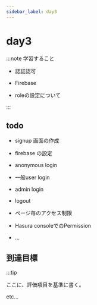 ```yaml
---
sidebar_label: day3
---
```


# day3

:::note 学習すること

- 認証認可

- Firebase

- roleの設定について

:::

## todo

- signup 画面の作成

- firebase の設定

- anonymous login

- 一般user login

- admin login

- logout

- ページ毎のアクセス制限

- Hasura consoleでのPermission

- ...

## 到達目標

:::tip

ここに、評価項目を基準に書く。

etc...
